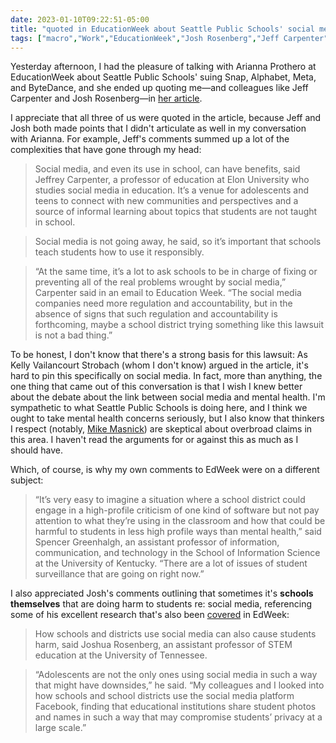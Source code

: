 ```yaml
---
date: 2023-01-10T09:22:51-05:00
title: "quoted in EducationWeek about Seattle Public Schools' social media lawsuit"
tags: ["macro","Work","EducationWeek","Josh Rosenberg","Jeff Carpenter","Meta","Facebook","Instagram","Snapchat","TikTok","mental health","Mike Masnick","surveillance","media appearances"]
---
```


Yesterday afternoon, I had the pleasure of talking with Arianna Prothero at EducationWeek about Seattle Public Schools' suing Snap, Alphabet, Meta, and ByteDance, and she ended up quoting me—and colleagues like Jeff Carpenter and Josh Rosenberg—in [her article](https://www.edweek.org/leadership/seattle-district-sues-social-media-companies-over-students-mental-health/2023/01).

I appreciate that all three of us were quoted in the article, because Jeff and Josh both made points that I didn't articulate as well in my conversation with Arianna. For example, Jeff's comments summed up a lot of the complexities that have gone through my head: 

> Social media, and even its use in school, can have benefits, said Jeffrey Carpenter, a professor of education at Elon University who studies social media in education. It’s a venue for adolescents and teens to connect with new communities and perspectives and a source of informal learning about topics that students are not taught in school.

> Social media is not going away, he said, so it’s important that schools teach students how to use it responsibly.

> “At the same time, it’s a lot to ask schools to be in charge of fixing or preventing all of the real problems wrought by social media,” Carpenter said in an email to Education Week. “The social media companies need more regulation and accountability, but in the absence of signs that such regulation and accountability is forthcoming, maybe a school district trying something like this lawsuit is not a bad thing.” 

To be honest, I don't know that there's a strong basis for this lawsuit: As Kelly Vailancourt Strobach (whom I don't know) argued in the article, it's hard to pin this specifically on social media. In fact, more than anything, the one thing that came out of this conversation is that I wish I knew better about the debate about the link between social media and mental health. I'm sympathetic to what Seattle Public Schools is doing here, and I think we ought to take mental health concerns seriously, but I also know that thinkers I respect (notably, [Mike Masnick](https://www.techdirt.com/2022/11/28/contrary-to-popular-opinion-most-teens-get-real-value-out-of-social-media/)) are skeptical about overbroad claims in this area. I haven't read the arguments for or against this as much as I should have. 

Which, of course, is why my own comments to EdWeek were on a different subject: 

> “It’s very easy to imagine a situation where a school district could engage in a high-profile criticism of one kind of software but not pay attention to what they’re using in the classroom and how that could be harmful to students in less high profile ways than mental health,” said Spencer Greenhalgh, an assistant professor of information, communication, and technology in the School of Information Science at the University of Kentucky. “There are a lot of issues of student surveillance that are going on right now.”

I also appreciated Josh's comments outlining that sometimes it's **schools themselves** that are doing harm to students re: social media, referencing some of his excellent research that's also been [covered](https://www.edweek.org/technology/school-facebook-pages-and-privacy-concerns-what-educators-need-to-know/2022/11) in EdWeek:

> How schools and districts use social media can also cause students harm, said Joshua Rosenberg, an assistant professor of STEM education at the University of Tennessee.

> “Adolescents are not the only ones using social media in such a way that might have downsides,” he said. “My colleagues and I looked into how schools and school districts use the social media platform Facebook, finding that educational institutions share student photos and names in such a way that may compromise students’ privacy at a large scale.”